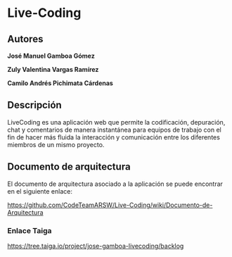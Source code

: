 # Live-Coding


## Autores

**José Manuel Gamboa Gómez** 

**Zuly Valentina Vargas Ramírez** 

**Camilo Andrés Pichimata Cárdenas**


## Descripción

LiveCoding es una aplicación web que permite la codificación, depuración, chat y comentarios de manera instantánea para equipos de trabajo con el fin de hacer más fluida la interacción y comunicación entre los diferentes miembros de un mismo proyecto.


## Documento de arquitectura

El documento de arquitectura asociado a la aplicación se puede encontrar en el siguiente enlace:

https://github.com/CodeTeamARSW/Live-Coding/wiki/Documento-de-Arquitectura

### Enlace Taiga

https://tree.taiga.io/project/jose-gamboa-livecoding/backlog
